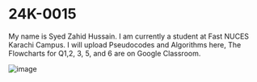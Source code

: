 # 24K-0015
My name is Syed Zahid Hussain. I am currently a student at Fast NUCES Karachi Campus. I will upload Pseudocodes and Algorithms here, The Flowcharts for Q1,2, 3, 5, and 6 are on Google Classroom.

![image](https://github.com/user-attachments/assets/e3098620-9a40-40fe-9c63-ebe2e97c8e48)
